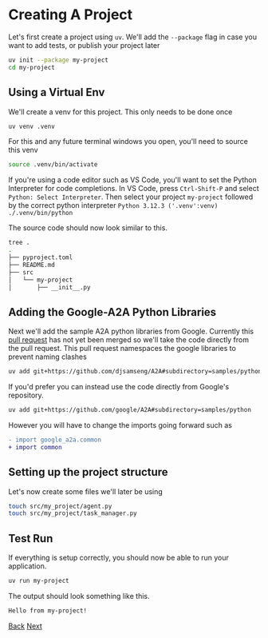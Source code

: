 # Creating A Project

Let's first create a project using `uv`. We'll add the `--package` flag in case you want to add tests, or publish your project later

```bash
uv init --package my-project
cd my-project
```

## Using a Virtual Env <!-- {docsify-ignore} -->

We'll create a venv for this project. This only needs to be done once
```bash
uv venv .venv
```

For this and any future terminal windows you open, you'll need to source this venv
```bash
source .venv/bin/activate
```

If you're using a code editor such as VS Code, you'll want to set the Python Interpreter for code completions. In VS Code, press `Ctrl-Shift-P` and select `Python: Select Interpreter`. Then select your project `my-project` followed by the correct python interpreter `Python 3.12.3 ('.venv':venv) ./.venv/bin/python`

The source code should now look similar to this.
```bash
tree .
.
├── pyproject.toml
├── README.md
├── src
│   └── my-project
│       ├── __init__.py
```

## Adding the Google-A2A Python Libraries <!-- {docsify-ignore} -->

Next we'll add the sample A2A python libraries from Google. Currently this [pull request](https://github.com/google/A2A/pull/169) has not yet been merged so we'll take the code directly from the pull request. This pull request namespaces the google libraries to prevent naming clashes

```bash
uv add git+https://github.com/djsamseng/A2A#subdirectory=samples/python --branch prefixPythonPackage
```

If you'd prefer you can instead use the code directly from Google's repository.

```bash
uv add git+https://github.com/google/A2A#subdirectory=samples/python
```

However you will have to change the imports going forward such as

```diff
- import google_a2a.common
+ import common
```

## Setting up the project structure <!-- {docsify-ignore} -->

Let's now create some files we'll later be using

```bash
touch src/my_project/agent.py
touch src/my_project/task_manager.py
```

## Test Run <!-- {docsify-ignore} -->

If everything is setup correctly, you should now be able to run your application.

```bash
uv run my-project
```

The output should look something like this.

```bash
Hello from my-project!
```

<div class="bottom-buttons" style="flex flex-row">
  <a href="#/tutorials/python/2_setup.md" class="back-button">Back</a>
  <a href="#/tutorials/python/4_agent_skills.md?id=agent-skills" class="next-button">Next</a>
</div>
